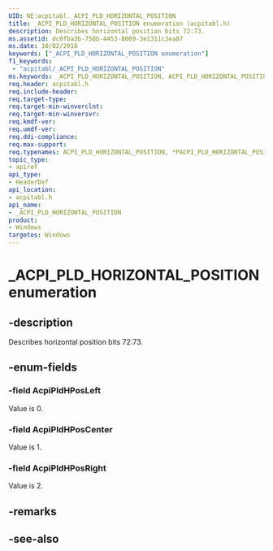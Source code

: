 ```yaml
---
UID: NE:acpitabl._ACPI_PLD_HORIZONTAL_POSITION
title: _ACPI_PLD_HORIZONTAL_POSITION enumeration (acpitabl.h)
description: Describes horizontal position bits 72:73.
ms.assetid: dc0fba3b-758b-4453-8009-3e1311c3ea87
ms.date: 10/02/2018
keywords: ["_ACPI_PLD_HORIZONTAL_POSITION enumeration"]
f1_keywords:
 - "acpitabl/_ACPI_PLD_HORIZONTAL_POSITION"
ms.keywords: _ACPI_PLD_HORIZONTAL_POSITION, ACPI_PLD_HORIZONTAL_POSITION, *PACPI_PLD_HORIZONTAL_POSITION, AcpiPldHPos
req.header: acpitabl.h
req.include-header:
req.target-type:
req.target-min-winverclnt:
req.target-min-winversvr:
req.kmdf-ver:
req.umdf-ver:
req.ddi-compliance:
req.max-support:
req.typenames: ACPI_PLD_HORIZONTAL_POSITION, *PACPI_PLD_HORIZONTAL_POSITION
topic_type: 
- apiref
api_type: 
- HeaderDef
api_location: 
- acpitabl.h
api_name: 
- _ACPI_PLD_HORIZONTAL_POSITION
product:
- Windows
targetos: Windows
---
```


# _ACPI_PLD_HORIZONTAL_POSITION enumeration

## -description

Describes horizontal position bits 72:73.

## -enum-fields

### -field AcpiPldHPosLeft 

Value is 0.

### -field AcpiPldHPosCenter 

Value is 1.

### -field AcpiPldHPosRight 

Value is 2.

## -remarks

## -see-also
